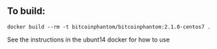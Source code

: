 To build:
---
    docker build --rm -t bitcoinphantom/bitcoinphantom:2.1.0-centos7 .

See the instructions in the ubunt14 docker for how to use

